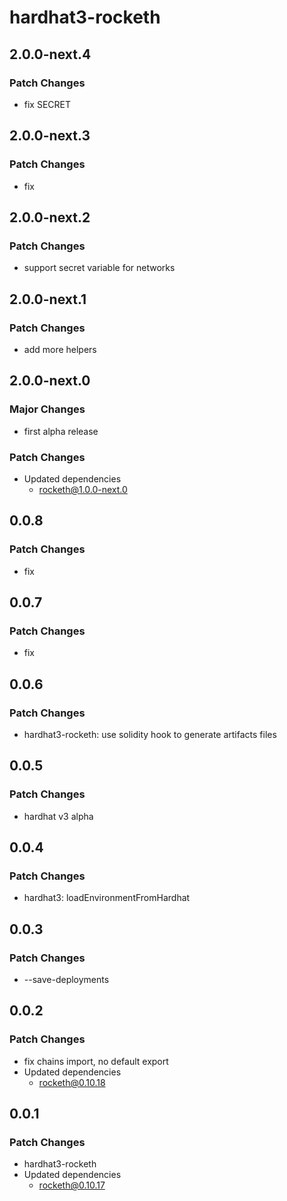 # hardhat3-rocketh

## 2.0.0-next.4

### Patch Changes

- fix SECRET

## 2.0.0-next.3

### Patch Changes

- fix

## 2.0.0-next.2

### Patch Changes

- support secret variable for networks

## 2.0.0-next.1

### Patch Changes

- add more helpers

## 2.0.0-next.0

### Major Changes

- first alpha release

### Patch Changes

- Updated dependencies
  - rocketh@1.0.0-next.0

## 0.0.8

### Patch Changes

- fix

## 0.0.7

### Patch Changes

- fix

## 0.0.6

### Patch Changes

- hardhat3-rocketh: use solidity hook to generate artifacts files

## 0.0.5

### Patch Changes

- hardhat v3 alpha

## 0.0.4

### Patch Changes

- hardhat3: loadEnvironmentFromHardhat

## 0.0.3

### Patch Changes

- --save-deployments

## 0.0.2

### Patch Changes

- fix chains import, no default export
- Updated dependencies
  - rocketh@0.10.18

## 0.0.1

### Patch Changes

- hardhat3-rocketh
- Updated dependencies
  - rocketh@0.10.17
